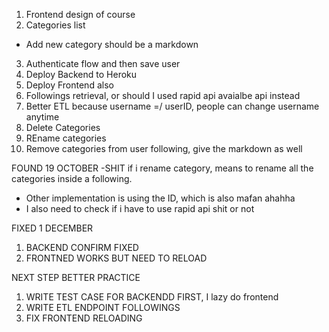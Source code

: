 1. Frontend design of course
2. Categories list
- Add new category should be a markdown
3. Authenticate flow and then save user
4. Deploy Backend to Heroku
5. Deploy Frontend also
6. Followings retrieval, or should I used rapid api avaialbe api instead
7. Better ETL because username =/ userID, people can change username anytime
8. Delete Categories
9. REname categories
10. Remove categories from user following, give the markdown as well






FOUND 19 OCTOBER
-SHIT if i rename category, means to rename all the categories inside a following.
- Other implementation is using the ID, which is also mafan ahahha
- I also need to check if i have to use rapid api shit or not


FIXED 1 DECEMBER
1. BACKEND CONFIRM FIXED
2. FRONTNED WORKS BUT NEED TO RELOAD

NEXT STEP BETTER PRACTICE
1. WRITE TEST CASE FOR BACKENDD FIRST, I lazy do frontend
2. WRITE ETL ENDPOINT FOLLOWINGS
3. FIX FRONTEND RELOADING